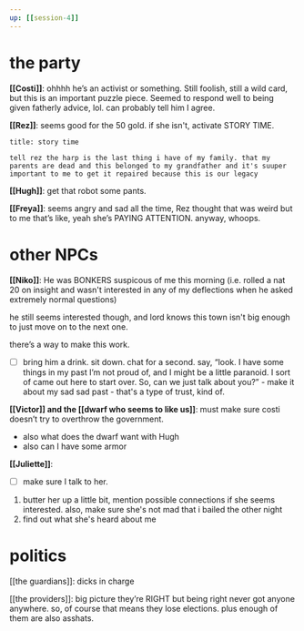 ```yaml
---
up: [[session-4]]
---
```


# the party 
**[[Costi]]**: ohhhh he’s an activist or something. Still foolish, still a wild card, but this is an important puzzle piece. Seemed to respond well to being given fatherly advice, lol. can probably tell him I agree. 

**[[Rez]]**: seems good for the 50 gold. if she isn't, activate STORY TIME.

```ad-spoiler-a
title: story time

tell rez the harp is the last thing i have of my family. that my parents are dead and this belonged to my grandfather and it's suuper important to me to get it repaired because this is our legacy
```


**[[Hugh]]**: get that robot some pants. 

**[[Freya]]**: seems angry and sad all the time, Rez thought that was weird but to me that’s like, yeah she’s PAYING ATTENTION. anyway, whoops.

# other NPCs
**[[Niko]]**: 
He was BONKERS suspicous of me this morning (i.e. rolled a nat 20 on insight and wasn't interested in any of my deflections when he asked extremely normal questions)

he still seems interested though, and lord knows this town isn't big enough to just move on to the next one. 

there’s a way to make this work. 
- [ ] bring him a drink. sit down. chat for a second. say, “look. I have some things in my past I’m not proud of, and I might be a little paranoid. I sort of came out here to start over. So, can we just talk about you?”
		- make it about my sad sad past
		- that's a type of trust, kind of.

**[[Victor]] and the [[dwarf who seems to like us]]**: must make sure costi doesn’t try to overthrow the government. 
-   also what does the dwarf want with Hugh
-   also can I have some armor 

**[[Juliette]]**:
- [ ] make sure I talk to her.
1. butter her up a little bit, mention possible connections if she seems interested. also, make sure she's not mad that i bailed the other night
2. find out what she's heard about me

# politics
[[the guardians]]: dicks in charge 

[[the providers]]: big picture they’re RIGHT but being right never got anyone anywhere. so, of course that means they lose elections. plus enough of them are also asshats.